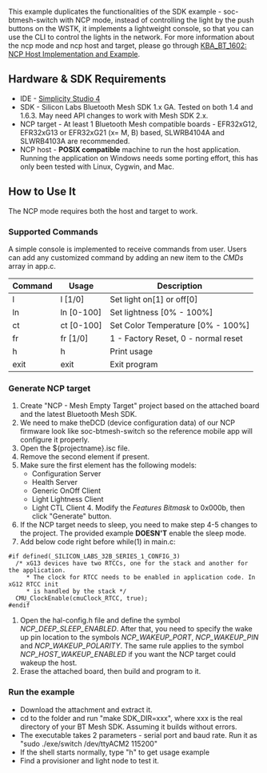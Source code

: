 This example duplicates the functionalities of the SDK example - soc-btmesh-switch with NCP mode, instead of controlling the light by the push buttons on the WSTK, it implements a lightweight console, so that you can use the CLI to control the lights in the network. For more information about the ncp mode and ncp host and target, please go through [KBA_BT_1602: NCP Host Implementation and Example](https://www.silabs.com/community/wireless/bluetooth/knowledge-base.entry.html/2018/01/18/ncp_host_implementat-PEsT).

Hardware & SDK Requirements
---------------------------

-   IDE - [Simplicity Studio 4](http://www.silabs.com/products/mcu/Pages/simplicity-studio.aspx)
-   SDK - Silicon Labs Bluetooth Mesh SDK 1.x GA. Tested on both 1.4 and 1.6.3. May need API changes to work with Mesh SDK 2.x.
-   NCP target - At least 1 Bluetooth Mesh compatible boards - EFR32xG12, EFR32xG13 or EFR32xG21 (x= M, B) based, SLWRB4104A and SLWRB4103A are recommended.
-   NCP host - **POSIX compatible** machine to run the host application. Running the application on Windows needs some porting effort, this has only been tested with Linux, Cygwin, and Mac.

How to Use It
-------------

The NCP mode requires both the host and target to work.

### Supported Commands

A simple console is implemented to receive commands from user. Users can add any customized command by adding an new item to the *CMDs* array in app.c.

| Command | Usage | Description |
| --- | --- | --- |
| l | l [1/0] | Set light on[1] or off[0] |
| ln | ln [0-100] | Set lightness [0% - 100%] |
| ct | ct [0-100] | Set Color Temperature [0% - 100%] |
| fr | fr [1/0] | 1 - Factory Reset, 0 - normal reset |
| h | h | Print usage |
| exit | exit | Exit program |

### Generate NCP target

1.  Create "NCP - Mesh Empty Target" project based on the attached board and the latest Bluetooth Mesh SDK.
2.  We need to make theDCD (device configuration data) of our NCP firmware look like soc-btmesh-switch so the reference mobile app will configure it properly.
   1. Open the ${projectname}.isc file.
   2. Remove the second element if present.
   3. Make sure the first element has the following models:
         * Configuration Server
         * Health Server
         * Generic OnOff Client
         * Light Lightness Client
         * Light CTL Client
    4. Modify the *Features Bitmask* to 0x000b, then click "Generate" button.
3.  If the NCP target needs to sleep, you need to make step 4-5 changes to the project. The provided example **DOESN'T** enable the sleep mode.
4.  Add below code right before while(1) in main.c:

```
#if defined(_SILICON_LABS_32B_SERIES_1_CONFIG_3)
  /* xG13 devices have two RTCCs, one for the stack and another for the application.
     * The clock for RTCC needs to be enabled in application code. In xG12 RTCC init
     * is handled by the stack */
  CMU_ClockEnable(cmuClock_RTCC, true);
#endif

```

1.  Open the hal-config.h file and define the symbol *NCP_DEEP_SLEEP_ENABLED*. After that, you need to specify the wake up pin location to the symbols *NCP_WAKEUP_PORT*, *NCP_WAKEUP_PIN* and *NCP_WAKEUP_POLARITY*. The same rule applies to the symbol *NCP_HOST_WAKEUP_ENABLED* if you want the NCP target could wakeup the host.
2.  Erase the attached board, then build and program to it.

### Run the example

-   Download the attachment and extract it.
-   cd to the folder and run "make SDK_DIR=xxx", where xxx is the real directory of your BT Mesh SDK. Assuming it builds without errors.
-   The executable takes 2 parameters - serial port and baud rate. Run it as "sudo ./exe/switch /dev/ttyACM2 115200"
-   If the shell starts normally, type "h" to get usage example
-   Find a provisioner and light node to test it.
